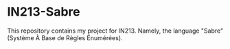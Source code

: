 # IN213-Sabre
This repository contains my project for IN213. Namely, the language "Sabre" (Système À Base de Règles Énumérées).
